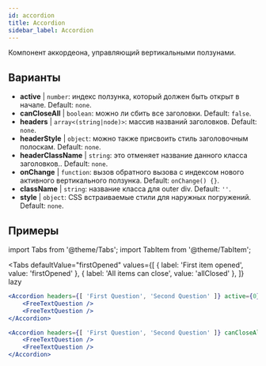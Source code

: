 ```yaml
---
id: accordion
title: Accordion
sidebar_label: Accordion
---
```


Компонент аккордеона, управляющий вертикальными ползунами.

## Варианты

* __active__ | `number`: индекс ползунка, который должен быть открыт в начале. Default: `none`.
* __canCloseAll__ | `boolean`: можно ли сбить все заголовки. Default: `false`.
* __headers__ | `array<(string|node)>`: массив названий заголовков. Default: `none`.
* __headerStyle__ | `object`: можно также присвоить стиль заголовочным полоскам. Default: `none`.
* __headerClassName__ | `string`: это отменяет название данного класса заголовков.. Default: `none`.
* __onChange__ | `function`: вызов обратного вызова с индексом нового активного вертикального ползунка. Default: `onChange() {}`.
* __className__ | `string`: название класса для outer div. Default: `''`.
* __style__ | `object`: CSS встраиваемые стили для наружных погружений. Default: `none`.


## Примеры

import Tabs from '@theme/Tabs';
import TabItem from '@theme/TabItem';

<Tabs
    defaultValue="firstOpened"
    values={[
        { label: 'First item opened', value: 'firstOpened' },
        { label: 'All items can close', value: 'allClosed' },
    ]}
    lazy
>
<TabItem value="firstOpened">

```jsx live
<Accordion headers={[ 'First Question', 'Second Question' ]} active={0} >
    <FreeTextQuestion />
    <FreeTextQuestion />
</Accordion>
```

</TabItem>
<TabItem value="allClosed">

```jsx live
<Accordion headers={[ 'First Question', 'Second Question' ]} canCloseAll >
    <FreeTextQuestion />
    <FreeTextQuestion />
</Accordion>
```

</TabItem>
</Tabs>

